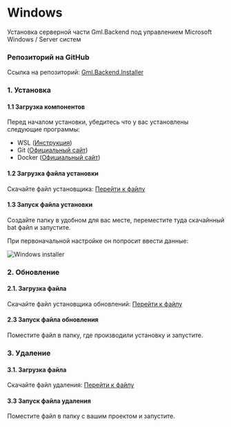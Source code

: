 # Windows

Установка серверной части Gml.Backend под управлением Microsoft Windows / Server систем

### Репозиторий на GitHub

Ссылка на репозиторий: [Gml.Backend.Installer](https://github.com/GamerVII-NET/Gml.Backend.Installer)

### 1. Установка

#### 1.1 Загрузка компонентов

Перед началом установки, убедитесь что у вас установлены следующие программы:

- WSL ([Инструкция](https://learn.microsoft.com/ru-ru/windows/wsl/install))
- Git ([Официальный сайт](https://git-scm.com/))
- Docker ([Официальный сайт](https://www.docker.com/products/docker-desktop/))


#### 1.2 Загрузка файла установки

Скачайте файл установщика:
[Перейти к файлу](https://github.com/GamerVII-NET/Gml.Backend.Installer/blob/master/gml-installer-windows.bat)

#### 1.3 Запуск файла установки

Создайте папку в удобном для вас месте, переместите туда скачайнный bat файл и запустите.

При первоначальной настройке он попросит ввести данные:

<p>
<img src="windows-installer.png" alt="Windows installer"/>
</p>



### 2. Обновление

#### 2.1. Загрузка файла
Скачайте файл установщика обновлений:
[Перейти к файлу](https://github.com/GamerVII-NET/Gml.Backend.Installer/blob/master/gml-updater-windows.bat)

#### 2.3 Запуск файла обновления

Поместите файл в папку, где производили установку и запустите.

### 3. Удаление

#### 3.1. Загрузка файла
Скачайте файл удаления:
[Перейти к файлу](https://github.com/GamerVII-NET/Gml.Backend.Installer/blob/master/gml-deleter-windows.bat)

#### 3.3 Запуск файла удаления

Поместите файл в папку с вашим проектом и запустите.